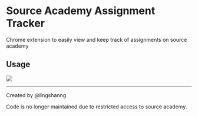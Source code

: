 # Source Academy Assignment Tracker
Chrome extension to easily view and keep track of assignments on source academy

## Usage
![](https://github.com/lingshanng/Source-Academy-Assignments/blob/main/assets/gifs/all-features-v2.gif)

------
Created by @lingshanng 

Code is no longer maintained due to restricted access to source academy.
